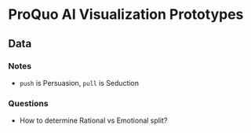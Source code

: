 # ProQuo AI Visualization Prototypes

## Data

### Notes
- `push` is Persuasion, `pull` is Seduction

### Questions
- How to determine Rational vs Emotional split?

